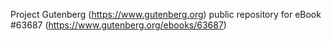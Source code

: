 Project Gutenberg (https://www.gutenberg.org) public repository for eBook #63687 (https://www.gutenberg.org/ebooks/63687)
